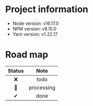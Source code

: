 # Project information

- Node version: v16.17.0
- NPM version: v8.15.0
- Yarn version: v1.22.17

# Road map

| Status |    Note    |
| :----: | :--------: |
|   ❌   |    todo    |
|   🚀   | processing |
|   ✔    |    done    |
